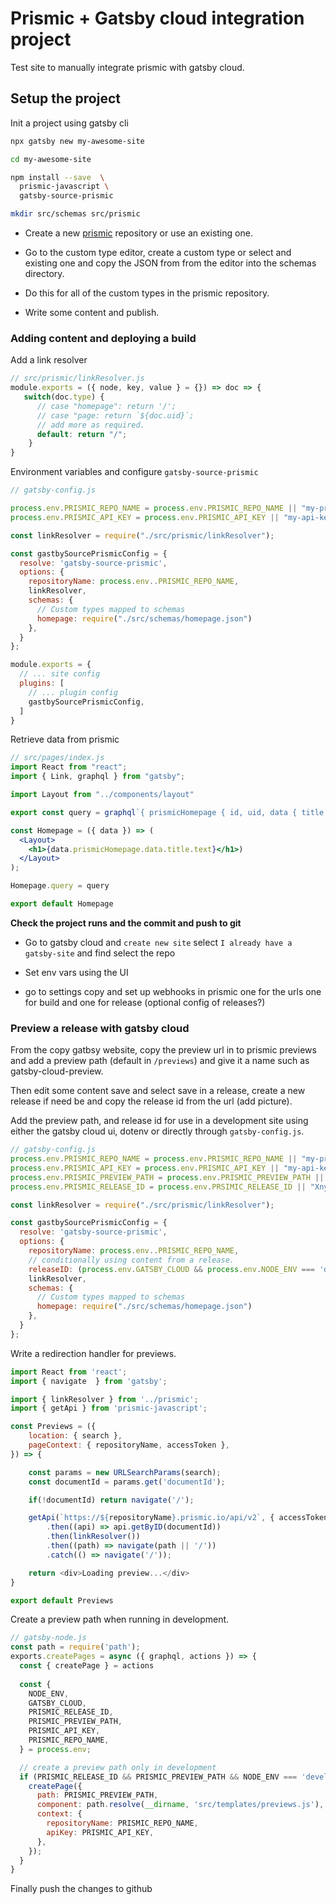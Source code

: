 # Prismic + Gatsby cloud integration project

Test site to manually integrate prismic with gatsby cloud.


## Setup the project
Init a project using gatsby cli
```bash
npx gatsby new my-awesome-site

cd my-awesome-site

npm install --save  \
  prismic-javascript \
  gatsby-source-prismic

mkdir src/schemas src/prismic
```
+ Create a new [prismic](https://prismic.io) repository or use an existing one.
+ Go to the custom type editor, create a custom type or select and existing one and copy the JSON from from the editor into the schemas directory.

+ Do this for all of the custom types in the prismic repository.

+ Write some content and publish.

### Adding content and deploying a build

Add a link resolver
```js
// src/prismic/linkResolver.js
module.exports = ({ node, key, value } = {}) => doc => {
   switch(doc.type) {
      // case "homepage": return '/';
      // case "page: return `${doc.uid}`;
      // add more as required.
      default: return "/";
    }
}
```

Environment variables and configure `gatsby-source-prismic`
```js
// gatsby-config.js

process.env.PRISMIC_REPO_NAME = process.env.PRISMIC_REPO_NAME || "my-prismic-repository"
process.env.PRISMIC_API_KEY = process.env.PRISMIC_API_KEY || "my-api-key"

const linkResolver = require("./src/prismic/linkResolver");

const gastbySourcePrismicConfig = {
  resolve: 'gatsby-source-prismic',
  options: {
    repositoryName: process.env..PRISMIC_REPO_NAME,
    linkResolver,
    schemas: {
      // Custom types mapped to schemas
      homepage: require("./src/schemas/homepage.json")
    },
  }
};

module.exports = {
  // ... site config
  plugins: [
    // ... plugin config
    gastbySourcePrismicConfig,
  ]
}

```

Retrieve data from prismic
```jsx
// src/pages/index.js
import React from "react";
import { Link, graphql } from "gatsby";

import Layout from "../components/layout"

export const query = graphql`{ prismicHomepage { id, uid, data { title { text } } } }`;

const Homepage = ({ data }) => (
  <Layout>
    <h1>{data.prismicHomepage.data.title.text}</h1>)
  </Layout>
);

Homepage.query = query

export default Homepage
```

__Check the project runs and the commit and push to git__

+ Go to gatsby cloud  and `create new site` select `I already have a gatsby-site` and find select the repo
+ Set env vars using the UI

+ go to settings copy and set up webhooks in prismic one for the urls one for build and one for release (optional config of releases?)

### Preview a release with gatsby cloud

From the copy gatbsy website, copy the preview url in to prismic previews and add a preview path (default in `/previews`) and give it a name such as gatsby-cloud-preview.

Then edit some content save and select save in a release, create a new release if need be and copy the release id from the url (add picture).

Add the preview path, and release id for use in a development site using either the gatsby cloud ui, dotenv or directly through `gatsby-config.js`.


```js
// gatsby-config.js
process.env.PRISMIC_REPO_NAME = process.env.PRISMIC_REPO_NAME || "my-prismic-repository"
process.env.PRISMIC_API_KEY = process.env.PRISMIC_API_KEY || "my-api-key" // consider using dotenv for this
process.env.PRISMIC_PREVIEW_PATH = process.env.PRISMIC_PREVIEW_PATH || "/previews"
process.env.PRISMIC_RELEASE_ID = process.env.PRSIMIC_RELEASE_ID || "Xny9FRAAAB4AdbNo"

const linkResolver = require("./src/prismic/linkResolver");

const gastbySourcePrismicConfig = {
  resolve: 'gatsby-source-prismic',
  options: {
    repositoryName: process.env..PRISMIC_REPO_NAME,
    // conditionally using content from a release.
    releaseID: (process.env.GATSBY_CLOUD && process.env.NODE_ENV === 'development') ? process.env.PRISMIC_RELEASE_ID : undefined,
    linkResolver,
    schemas: {
      // Custom types mapped to schemas
      homepage: require("./src/schemas/homepage.json")
    },
  }
};
```

Write a redirection handler for previews.
```js
import React from 'react';
import { navigate  } from 'gatsby';

import { linkResolver } from '../prismic';
import { getApi } from 'prismic-javascript';

const Previews = ({
    location: { search },
    pageContext: { repositoryName, accessToken },
}) => {

    const params = new URLSearchParams(search);
    const documentId = params.get('documentId');

    if(!documentId) return navigate('/');

    getApi(`https://${repositoryName}.prismic.io/api/v2`, { accessToken })
        .then((api) => api.getByID(documentId))
        .then(linkResolver())
        .then((path) => navigate(path || '/'))
        .catch(() => navigate('/'));

    return <div>Loading preview...</div>
}

export default Previews
```

Create a preview path when running in development.
```js
// gatsby-node.js
const path = require('path');
exports.createPages = async ({ graphql, actions }) => {
  const { createPage } = actions
  
  const {
    NODE_ENV,
    GATSBY_CLOUD,
    PRISMIC_RELEASE_ID,
    PRISMIC_PREVIEW_PATH,
    PRISMIC_API_KEY,
    PRISMIC_REPO_NAME,
  } = process.env;

  // create a preview path only in development
  if (PRISMIC_RELEASE_ID && PRISMIC_PREVIEW_PATH && NODE_ENV === 'development' /* && GATSBY_CLOUD */) {
    createPage({
      path: PRISMIC_PREVIEW_PATH,
      component: path.resolve(__dirname, 'src/templates/previews.js'),
      context: {
        repositoryName: PRISMIC_REPO_NAME,
        apiKey: PRISMIC_API_KEY,
      },
    });
  }
}
```

Finally push the changes to github
